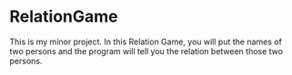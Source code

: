 # RelationGame
This is my minor project. In this Relation Game, you will put the names of two persons and the program will  tell you the relation between those two persons.
